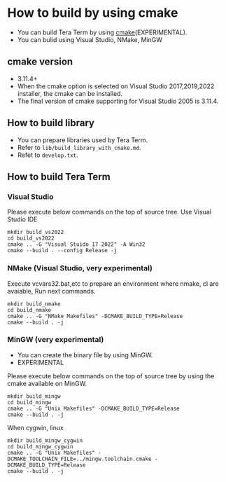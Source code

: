 ﻿# How to build by using cmake

- You can build Tera Term by using [cmake](<https://cmake.org/>)(EXPERIMENTAL).
- You can bulid using Visual Studio, NMake, MinGW

## cmake version

- 3.11.4+
- When the cmake option is selected on Visual Studio 2017,2019,2022 installer, the cmake can be installed.
- The final version of cmake supporting for Visual Studio 2005 is 3.11.4.

## How to build library

- You can prepare libraries used by Tera Term.
- Refer to `lib/build_library_with_cmake.md`.
- Refet to `develop.txt`.

## How to build Tera Term

### Visual Studio

Please execute below commands on the top of source tree.
Use Visual Studio IDE
```
mkdir build_vs2022
cd build_vs2022
cmake .. -G "Visual Stuido 17 2022" -A Win32
cmake --build . --config Release -j
```

### NMake (Visual Studio, very experimental)

Execute vcvars32.bat,etc to prepare an environment where nmake, cl are avaiable,
Run next commands.
```
mkdir build_nmake
cd build_nmake
cmake .. -G "NMake Makefiles" -DCMAKE_BUILD_TYPE=Release
cmake --build . -j
```

### MinGW (very experimental)

- You can create the binary file by using MinGW.
- EXPERIMENTAL

Please execute below commands on the top of source tree by using the cmake available on MinGW.
```
mkdir build_mingw
cd build_mingw
cmake .. -G "Unix Makefiles" -DCMAKE_BUILD_TYPE=Release
cmake --build . -j
```

When cygwin, linux
```
mkdir build_mingw_cygwin
cd build_mingw_cygwin
cmake .. -G "Unix Makefiles" -DCMAKE_TOOLCHAIN_FILE=../mingw.toolchain.cmake -DCMAKE_BUILD_TYPE=Release
cmake --build . -j
```
